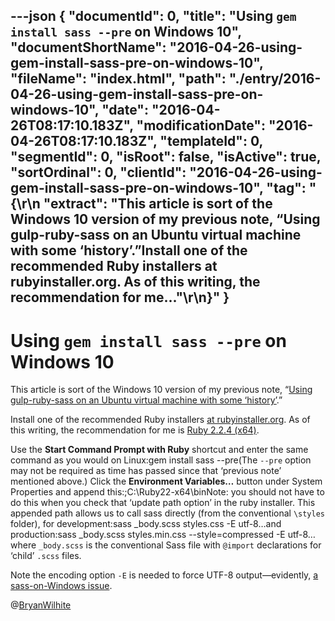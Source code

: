 ---json
{
  "documentId": 0,
  "title": "Using `gem install sass --pre` on Windows 10",
  "documentShortName": "2016-04-26-using-gem-install-sass-pre-on-windows-10",
  "fileName": "index.html",
  "path": "./entry/2016-04-26-using-gem-install-sass-pre-on-windows-10",
  "date": "2016-04-26T08:17:10.183Z",
  "modificationDate": "2016-04-26T08:17:10.183Z",
  "templateId": 0,
  "segmentId": 0,
  "isRoot": false,
  "isActive": true,
  "sortOrdinal": 0,
  "clientId": "2016-04-26-using-gem-install-sass-pre-on-windows-10",
  "tag": "{\r\n  \"extract\": \"This article is sort of the Windows 10 version of my previous note, “Using gulp-ruby-sass on an Ubuntu virtual machine with some ‘history’.”Install one of the recommended Ruby installers at rubyinstaller.org. As of this writing, the recommendation for me...\"\r\n}"
}
---

# Using `gem install sass --pre` on Windows 10

This article is sort of the Windows 10 version of my previous note, “[Using gulp-ruby-sass on an Ubuntu virtual machine with some ‘history’](http://songhayblog.azurewebsites.net/).”

Install one of the recommended Ruby installers [at rubyinstaller.org](http://rubyinstaller.org/downloads/). As of this writing, the recommendation for me is [Ruby 2.2.4 (x64)](http://dl.bintray.com/oneclick/rubyinstaller/rubyinstaller-2.2.4-x64.exe).

Use the **Start Command Prompt with Ruby** shortcut and enter the same command as you would on Linux:gem install sass --pre(The `--pre` option may not be required as time has passed since that ‘previous note’ mentioned above.) Click the **Environment Variables…** button under System Properties and append this:;C:\Ruby22-x64\binNote: you should not have to do this when you check that ‘update path option’ in the ruby installer. This appended path allows us to call sass directly (from the conventional `\styles` folder), for development:sass _body.scss styles.css -E utf-8…and production:sass _body.scss styles.min.css --style=compressed -E utf-8…where `_body.scss` is the conventional Sass file with `@import` declarations for ‘child’ `.scss` files.

Note the encoding option `-E` is needed to force UTF-8 output—evidently, [a sass-on-Windows issue](http://blog.pixelastic.com/2014/09/06/compass-utf-8-encoding-on-windows/).

@[BryanWilhite](https://twitter.com/BryanWilhite)
